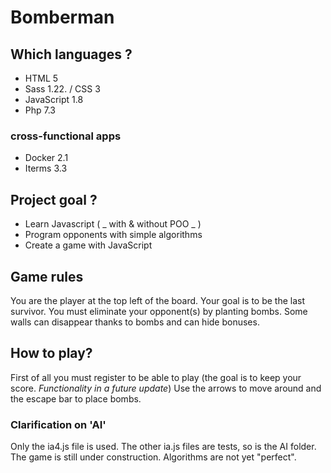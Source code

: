 # Bomberman

## Which languages ?

* HTML 5
* Sass 1.22. / CSS 3
* JavaScript 1.8
* Php 7.3
### cross-functional apps
* Docker 2.1
* Iterms 3.3

## Project goal ?

* Learn Javascript ( _ with & without POO _ )
* Program opponents with simple algorithms
* Create a game with JavaScript

## Game rules
You are the player at the top left of the board. Your goal is to be the last survivor. You must eliminate your opponent(s) by planting bombs. Some walls can disappear thanks to bombs and can hide bonuses. 

## How to play?
First of all you must register to be able to play (the goal is to keep your score. _Functionality in a future update_)
Use the arrows to move around and the escape bar to place bombs.

### Clarification on 'AI'
Only the ia4.js file is used. The other ia.js files are tests, so is the AI folder.
The game is still under construction. Algorithms are not yet "perfect".

